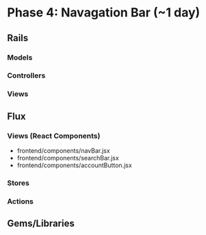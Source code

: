 # Phase 4: Navagation Bar (~1 day)

## Rails
### Models

### Controllers

### Views

## Flux
### Views (React Components)
* frontend/components/navBar.jsx
* frontend/components/searchBar.jsx
* frontend/components/accountButton.jsx

### Stores

### Actions

## Gems/Libraries
